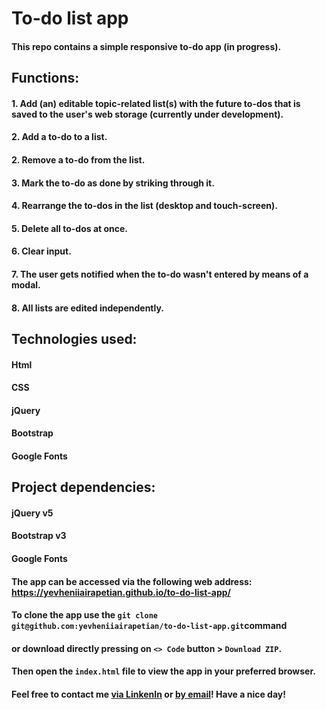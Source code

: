 # To-do list app
#### This repo contains a simple responsive to-do app (in progress).
## Functions:
#### 1. Add (an) editable topic-related list(s) with the future to-dos that is saved to the user's web storage (currently under development).
#### 2. Add a to-do to a list.
#### 2. Remove a to-do from the list.
#### 3. Mark the to-do as done by striking through it.
#### 4. Rearrange the to-dos in the list (desktop and touch-screen).
#### 5. Delete all to-dos at once.
#### 6. Clear input.
#### 7. The user gets notified when the to-do wasn't entered by means of a modal.
#### 8. All lists are edited independently.
## Technologies used:
#### Html
#### CSS
#### jQuery
#### Bootstrap
#### Google Fonts
## Project dependencies:
#### jQuery v5
#### Bootstrap v3
#### Google Fonts
#### The app can be accessed via the following web address: https://yevheniiairapetian.github.io/to-do-list-app/
#### To clone the app use the `git clone git@github.com:yevheniiairapetian/to-do-list-app.git`command 
#### or download directly pressing on `<> Code` button > `Download ZIP`. 
#### Then open the `index.html` file to view the app in your preferred browser.
#### Feel free to contact me [via LinkenIn](https://www.linkedin.com/in/yevhenii-airapetian/) or [by email](mailto:sonkozhenia11@gmail.com)! Have a nice day!


